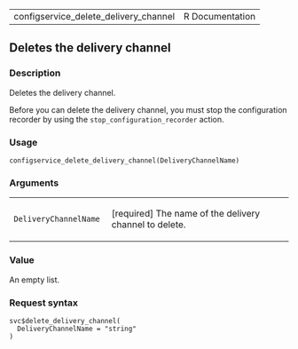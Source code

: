 <table style="width: 100%;">
<tbody>
<tr class="odd">
<td>configservice_delete_delivery_channel</td>
<td style="text-align: right;">R Documentation</td>
</tr>
</tbody>
</table>

## Deletes the delivery channel

### Description

Deletes the delivery channel.

Before you can delete the delivery channel, you must stop the
configuration recorder by using the `stop_configuration_recorder`
action.

### Usage

    configservice_delete_delivery_channel(DeliveryChannelName)

### Arguments

<table>
<colgroup>
<col style="width: 35%" />
<col style="width: 65%" />
</colgroup>
<tbody>
<tr class="odd">
<td><code
id="configservice_delete_delivery_channel_:_DeliveryChannelName">DeliveryChannelName</code></td>
<td><p>[required] The name of the delivery channel to delete.</p></td>
</tr>
</tbody>
</table>

### Value

An empty list.

### Request syntax

    svc$delete_delivery_channel(
      DeliveryChannelName = "string"
    )
